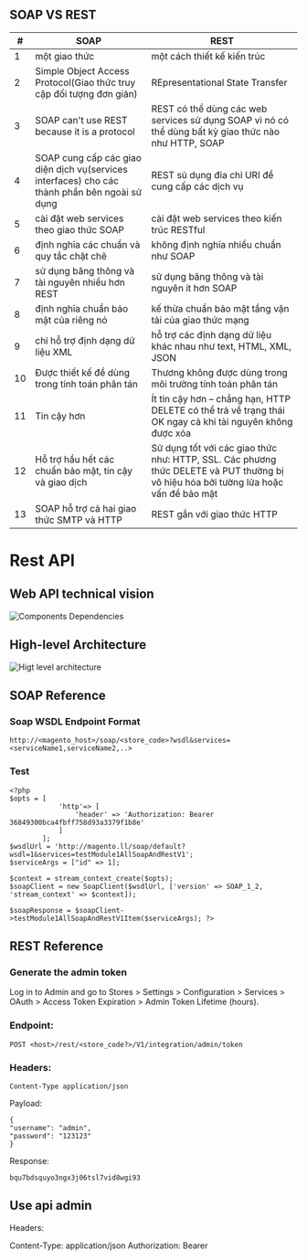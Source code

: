 
## SOAP VS REST
| #  | SOAP | REST |
|----|------|------|
| 1  |một giao thức    |một cách thiết kế kiến trúc   |
| 2  |Simple Object Access Protocol(Giao thức truy cập đối tượng đơn giản)    |REpresentational State Transfer    |
| 3  |SOAP can't use REST because it is a protocol      |REST có thể dùng các web services sử dụng SOAP vì nó có thể dùng bất kỳ giao thức nào như HTTP, SOAP      |
| 4  |SOAP cung cấp các giao diện dịch vụ(services interfaces) cho các thành phần bên ngoài sử dụng      |REST sủ dụng đỉa chỉ URI để cung cấp các dịch vụ      |
| 5  |cài đặt web services theo giao thức SOAP      |cài đặt web services theo kiến trúc RESTful      |
| 6  |định nghĩa các chuẩn và quy tắc chặt chẽ      | không định nghĩa nhiều chuẩn như SOAP      |
| 7  |sử dụng băng thông và tài nguyên nhiều hơn REST      |sử dụng băng thông và tài nguyên ít hơn SOAP      |
| 8  |định nghĩa chuẩn bảo mật của riêng nó      | kế thừa chuẩn bảo mật tầng vận tải của giao thức mạng      |
| 9  |chỉ hỗ trợ định dạng dữ liệu XML      |hỗ trợ các định dạng dữ liệu khác nhau như text, HTML, XML, JSON      |
| 10 |Được thiết kế để dùng trong tính toán phân tán      |Thương không được dùng trong môi trường tính toán phân tán      |
| 11 |Tin cậy hơn      |Ít tin cậy hơn – chẳng hạn, HTTP DELETE có thể trả về trạng thái OK ngay cả khi tài nguyên không được xóa      |
| 12 |Hỗ trợ hầu hết các chuẩn bảo mật, tin cậy và giao dịch      |Sử dụng tốt với các giao thức như: HTTP, SSL. Các phương thức DELETE và PUT thường bị vô hiệu hóa bởi tường lửa hoặc vấn đề bảo mật      |
| 13 |SOAP hỗ trợ cả hai giao thức SMTP và HTTP      |REST gắn với giao thức HTTP      |


# Rest API
## Web API technical vision
![Components Dependencies](https://devdocs.magento.com/common/images/coding-standards/webapi-components-dependencies.png)

## High-level Architecture

![Higt level architecture](https://devdocs.magento.com/common/images/coding-standards/webapi-request-processing-high-level-overview.png)

## SOAP Reference
### Soap WSDL Endpoint Format
```
http://<magento_host>/soap/<store_code>?wsdl&services=<serviceName1,serviceName2,..>
```
### Test 
```
<?php
$opts = [
            'http'=> [
                'header' => 'Authorization: Bearer 36849300bca4fbff758d93a3379f1b8e'
            ]
        ];
$wsdlUrl = 'http://magento.ll/soap/default?wsdl=1&services=testModule1AllSoapAndRestV1';
$serviceArgs = ["id" => 1];

$context = stream_context_create($opts);
$soapClient = new SoapClient($wsdlUrl, ['version' => SOAP_1_2, 'stream_context' => $context]);

$soapResponse = $soapClient->testModule1AllSoapAndRestV1Item($serviceArgs); ?>
```

## REST Reference
### Generate the admin token
Log in to Admin and go to Stores > Settings > Configuration > Services > OAuth > Access Token Expiration > Admin Token Lifetime (hours).

### Endpoint:
```
POST <host>/rest/<store_code?>/V1/integration/admin/token
```

### Headers:
```
Content-Type application/json
```

Payload:
```
{
"username": "admin",
"password": "123123"
}
```
Response:
```
bqu7bdsquyo3ngx3j06tsl7vid8wgi93
```

## Use api admin
Headers:

Content-Type: application/json
Authorization: Bearer <customer token>

